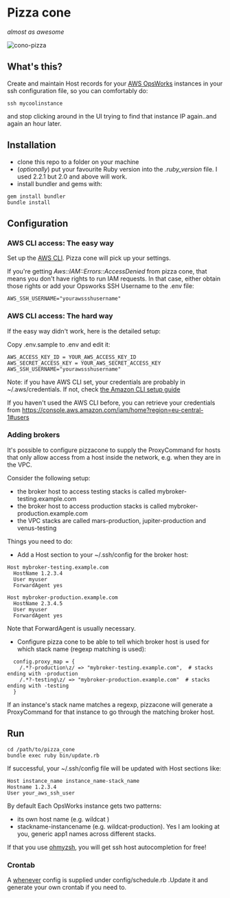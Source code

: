 # Pizza cone
_almost as awesome_

![cono-pizza](https://cloud.githubusercontent.com/assets/529840/12293008/fa843942-b9f0-11e5-95f6-3a4ea4ba79f7.png)

## What's this?

Create and maintain Host records for your [AWS OpsWorks](https://aws.amazon.com/opsworks/) instances in your ssh configuration file,
so you can comfortably do:

```
ssh mycoolinstance
```
and stop clicking around in the UI trying to find that instance IP again..and again an hour later.

## Installation

* clone this repo to a folder on your machine
* (_optionally_) put your favourite Ruby version into the *.ruby_version* file. I used 2.2.1 but 2.0 and above will work.
* install bundler and gems with:
```
gem install bundler
bundle install
```

## Configuration

### AWS CLI access: The easy way

Set up the [AWS CLI](http://docs.aws.amazon.com/cli/latest/userguide/cli-chap-getting-set-up.html). Pizza cone will pick up your settings.

If you're getting *Aws::IAM::Errors::AccessDenied* from pizza cone, that means you don't have rights to run IAM requests. In that case, either obtain those rights or add your Opsworks SSH Username to the .env file:

```
AWS_SSH_USERNAME="yourawssshusername"
```

### AWS CLI access: The hard way

If the easy way didn't work, here is the detailed setup:

Copy .env.sample to .env and edit it:

```
AWS_ACCESS_KEY_ID = YOUR_AWS_ACCESS_KEY_ID
AWS_SECRET_ACCESS_KEY = YOUR_AWS_SECRET_ACCESS_KEY
AWS_SSH_USERNAME="yourawssshusername"
```

Note: if you have AWS CLI set, your credentials are probably in ~/.aws/credentials. If not, check [the Amazon CLI setup guide](http://docs.aws.amazon.com/cli/latest/userguide/cli-chap-getting-set-up.html)

If you haven't used the AWS CLI before, you can retrieve your credentials from https://console.aws.amazon.com/iam/home?region=eu-central-1#users

### Adding brokers

It's possible to configure pizzacone to supply the ProxyCommand for hosts that only allow access from a host inside the network, e.g. when they are in the VPC.

Consider the following setup:
- the broker host to access testing stacks is called mybroker-testing.example.com
- the broker host to access production stacks is called mybroker-production.example.com
- the VPC stacks are called mars-production, jupiter-production and venus-testing

Things you need to do:
- Add a Host section to your ~/.ssh/config for the broker host:
```
Host mybroker-testing.example.com
  HostName 1.2.3.4
  User myuser
  ForwardAgent yes

Host mybroker-production.example.com
  HostName 2.3.4.5
  User myuser
  ForwardAgent yes
```
Note that ForwardAgent is usually necessary.

- Configure pizza cone to be able to tell which broker host is used for which stack name (regexp matching is used):
```
  config.proxy_map = {
    /.*?-production\z/ => "mybroker-testing.example.com",  # stacks ending with -production
    /.*?-testing\z/ => "mybroker-production.example.com"  # stacks ending with -testing
  }
```

If an instance's stack name matches a regexp, pizzacone will generate a ProxyCommand for that instance to go through the matching broker host.

## Run
```
cd /path/to/pizza_cone
bundle exec ruby bin/update.rb
```

If successful, your ~/.ssh/config file will be updated with Host sections like:

```
Host instance_name instance_name-stack_name
Hostname 1.2.3.4
User your_aws_ssh_user
```

By default Each OpsWorks instance gets two patterns:
- its own host name (e.g. wildcat )
- stackname-instancename (e.g. wildcat-production). Yes I am looking at you, generic app1 names across different stacks.

If that you use [ohmyzsh](https://github.com/robbyrussell/oh-my-zsh), you will get ssh host autocompletion for free!

### Crontab

A [whenever](https://github.com/javan/whenever) config is supplied under config/schedule.rb .Update it and generate your own crontab if you need to.
